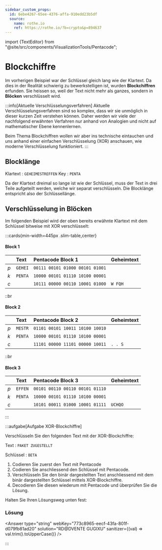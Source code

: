 ```yaml
---
sidebar_custom_props:
  id: 6ebe4267-65ee-4376-affa-910edd23b5df
  source:
    name: rothe.io
    ref: https://rothe.io/?b=crypto&p=894637
---
```


import {TextEditor} from "@site/src/components/VisualizationTools/Pentacode";

# Blockchiffre

Im vorherigen Beispiel war der Schlüssel gleich lang wie der Klartext. Da dies in der Realität schwierig zu bewerkstelligen ist, wurden **Blockchiffren** erfunden. Sie heissen so, weil der Text nicht mehr als ganzes, sondern in **Blöcken** verschlüsselt wird.

:::info[Aktuelle Verschlüsselungsverfahren]
Aktuelle Verschlüsselungsverfahren sind so komplex, dass wir sie unmöglich in dieser kurzen Zeit verstehen können. Daher werden wir viele der nachfolgend erwähnten Verfahren nur anhand von Analogien und nicht auf mathematischer Ebene kennenlernen.

Beim Thema Blockchiffren wollen wir aber ins technische eintauchen und uns anhand einer einfachen Verschlüsselung (XOR) anschauen, wie moderne Verschlüsselung funktioniert.
:::

## Blocklänge
Klartext
: `GEHEIMESTREFFEN` 
Key
: `PENTA`

Da der Klartext dreimal so lange ist wie der Schlüssel, muss der Text in drei Teile aufgeteilt werden, welche wir separat verschlüsseln. Die Blocklänge entspricht also der Schlüssellänge.

## Verschlüsselung in Blöcken
Im folgenden Beispiel wird der oben bereits erwähnte Klartext mit dem Schlüssel bitweise mit XOR verschlüsselt:

:::cards{min-width=445px .slim-table,center}
#### Block 1
| ⠀    | Text    | Pentacode Block 1               | Geheimtext |
| :--- | :------ | :------------------------------ | :--------- |
| *p*    | `GEHEI` | `00111 00101 01000 00101 01001` |            |
| *k*    | `PENTA` | `10000 00101 01110 10100 00001` |            |
| *c*    |         | `10111 00000 00110 10001 01000` | `W FQH`    |

::br
#### Block 2

| ⠀    | Text    | Pentacode Block 2               | Geheimtext |
| :--- | :------ | :------------------------------ | :--------- |
| *p*    | `MESTR` | `01101 00101 10011 10100 10010` |            |
| *k*    | `PENTA` | `10000 00101 01110 10100 00001` |            |
| *c*    |         | `11101 00000 11101 00000 10011` | `. . S`    |

::br
#### Block 3

| ⠀    | Text    | Pentacode Block 3               | Geheimtext |
| :--- | :------ | :------------------------------ | :--------- |
| *p*    | `EFFEN` | `00101 00110 00110 00101 01110` |            |
| *k*    | `PENTA` | `10000 00101 01110 10100 00001` |            |
| *c*    |         | `10101 00011 01000 10001 01111` | `UCHQO`    |

:::

:::aufgabe[Aufgabe XOR-Blockchiffre]
<Answer type="state" webKey="71021726-0ecd-4e23-a12c-f56d8102460d" />

<TextEditor />

Verschlüsseln Sie den folgenden Text mit der XOR-Blockchiffre:


Text
: `PAKET ZUGESTELLT`

Schlüssel
: `BETA`

1. Codieren Sie zuerst den Text mit Pentacode
2. Codieren Sie anschliessend den Schlüssel mit Pentacode.
3. Verschlüsseln Sie den binär dargestellten Text anschliessend mit dem binär dargestellten Schlüssel mittels XOR-Blockchiffre.
4. Decodieren Sie diesen wiederum mit Pentacode und überprüfen Sie die Lösung.

Halten Sie Ihren Lösungsweg unten fest:

<Answer type="text" webKey="3bce79ec-5813-4d29-a7c5-3fec156bd472" monospace />

### Lösung

<Answer type="string" webKey="773c8965-eecf-43fa-801f-d079fb81ad20" solution="RD@DVENTE GUGIXU" sanitizer={(val) => val.trim().toUpperCase()} />


:::
